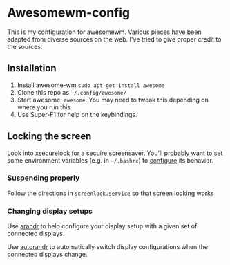 # Awesomewm-config
This is my configuration for awesomewm. Various pieces have been adapted from diverse sources on the web. I've tried to give proper credit to the sources.

## Installation
1. Install awesome-wm `sudo apt-get install awesome`
2. Clone this repo as `~/.config/awesome/`
3. Start awesome: `awesome`. You may need to tweak this depending on where you run this.
4. Use Super-F1 for help on the keybindings.

## Locking the screen
Look into [xsecurelock](https://github.com/google/xsecurelock) for a secuire screensaver. You'll probably want to set some environment variables (e.g. in `~/.bashrc`) to [configure](https://github.com/google/xsecurelock#options) its behavior.

### Suspending properly
Follow the directions in `screenlock.service` so that screen locking works 

### Changing display setups
Use [arandr](https://www.mankier.com/1/arandr) to help configure your display setup with a given set of connected displays.

Use [autorandr](https://manpages.debian.org/testing/autorandr/autorandr.1.en.html) to automatically switch display configurations when the connected displays change.

